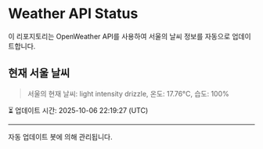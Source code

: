 
# Weather API Status

이 리포지토리는 OpenWeather API를 사용하여 서울의 날씨 정보를 자동으로 업데이트합니다.

## 현재 서울 날씨
> 서울의 현재 날씨: light intensity drizzle, 온도: 17.76°C, 습도: 100%

⏳ 업데이트 시간: 2025-10-06 22:19:27 (UTC)

---
자동 업데이트 봇에 의해 관리됩니다.

